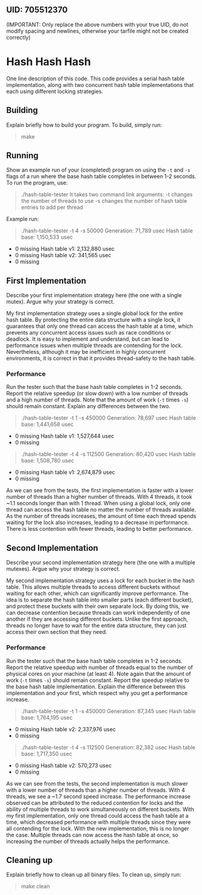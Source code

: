 ## UID: 705512370
(IMPORTANT: Only replace the above numbers with your true UID, do not modify spacing and newlines, otherwise your tarfile might not be created correctly)

# Hash Hash Hash

One line description of this code.
This code provides a serial hash table implementation, along with two concurrent hash table implementations that each using different locking strategies.

## Building

Explain briefly how to build your program.
To build, simply run:
> make

## Running

Show an example run of your (completed) program on using the `-t` and `-s` flags
of a run where the base hash table completes in between 1-2 seconds.
To run the program, use:
> ./hash-table-tester
It takes two command link arguments:
-t changes the number of threads to use
-s changes the number of hash table entries to add per thread

Example run:
> ./hash-table-tester -t 4 -s 50000
Generation: 71,789 usec
Hash table base: 1,150,533 usec
  - 0 missing
Hash table v1: 2,132,880 usec
  - 0 missing
Hash table v2: 341,565 usec
  - 0 missing

## First Implementation

Describe your first implementation strategy here (the one with a single mutex).
Argue why your strategy is correct.

My first implementation strategy uses a single global lock for the entire hash table. By protecting the entire data structure with a single lock, it guarantees that only one thread can access the hash table at a time, which prevents any concurrent access issues such as race conditions or deadlock. It is easy to implement and understand, but can lead to performance issues when multiple threads are contending for the lock. Nevertheless, although it may be inefficient in highly concurrent environments, it is correct in that it provides thread-safety to the hash table.

### Performance

Run the tester such that the base hash table completes in 1-2 seconds.
Report the relative speedup (or slow down) with a low number of threads and a
high number of threads. Note that the amount of work (`-t` times `-s`) should
remain constant. Explain any differences between the two.

> ./hash-table-tester -t 1 -s 450000
Generation: 78,697 usec
Hash table base: 1,441,658 usec
  - 0 missing
Hash table v1: 1,527,644 usec
  - 0 missing

> ./hash-table-tester -t 4 -s 112500
Generation: 80,420 usec
Hash table base: 1,508,780 usec
  - 0 missing
Hash table v1: 2,674,879 usec
  - 0 missing

As we can see from the tests, the first implementation is faster with a lower number of threads than a higher number of threads. With 4 threads, it took ~1.1 seconds longer than with 1 thread. When using a global lock, only one thread can access the hash table no matter the number of threads available. As the number of threads increases, the amount of time each thread spends waiting for the lock also increases, leading to a decrease in performance. There is less contention with fewer threads, leading to better performance.

## Second Implementation

Describe your second implementation strategy here (the one with a multiple
mutexes). Argue why your strategy is correct.

My second implementation strategy uses a lock for each bucket in the hash table. This allows multiple threads to access different buckets without waiting for each other, which can significantly improve performance. The idea is to separate the hash table into smaller parts (each different bucket), and protect these buckets with their own separate lock. By doing this, we can decrease contention because threads can work independently of one another if they are accessing different buckets. Unlike the first approach, threads no longer have to wait for the entire data structure, they can just access their own section that they need.

### Performance

Run the tester such that the base hash table completes in 1-2 seconds.
Report the relative speedup with number of threads equal to the number of
physical cores on your machine (at least 4). Note again that the amount of work
(`-t` times `-s`) should remain constant. Report the speedup relative to the
base hash table implementation. Explain the difference between this
implementation and your first, which respect why you get a performance increase.

> ./hash-table-tester -t 1 -s 450000
Generation: 87,345 usec
Hash table base: 1,764,195 usec
  - 0 missing
Hash table v2: 2,337,976 usec
  - 0 missing

> ./hash-table-tester -t 4 -s 112500
Generation: 82,382 usec
Hash table base: 1,717,350 usec
  - 0 missing
Hash table v2: 570,273 usec
  - 0 missing

As we can see from the tests, the second implementation is much slower with a lower number of threads than a higher number of threads. With 4 threads, we see a ~1.7 second speed increase. The performance increase observed can be attributed to the reduced contention for locks and the ability of multiple threads to work simultaneously on different buckets. With my first implementation, only one thread could access the hash table at a time, which decreased performance with multiple threads since they were all contending for the lock. With the new implementation, this is no longer the case. Multiple threads can now access the hash table at once, so increasing the number of threads actually helps the performance.

## Cleaning up

Explain briefly how to clean up all binary files.
To clean up, simply run:
> make clean
